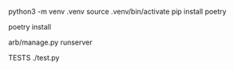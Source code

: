 python3 -m venv .venv
source .venv/bin/activate
pip install poetry

poetry install

arb/manage.py runserver


TESTS
./test.py
